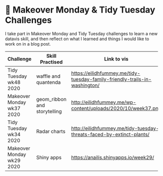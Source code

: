# 🎨 Makeover Monday & Tidy Tuesday Challenges

I take part in Makeover Monday and Tidy Tuesday challenges to learn a new datavis skill, and then reflect on what I learned and things I would like to work on in a blog post.

|  Challenge  |  Skill Practised  |  Link to vis  | Link to blog post |
|----|----|----|----|
| Tidy Tuesday wk48 2020 | waffle and quantenda | https://eilidhfummey.me/tidy-tuesday-family-friendly-trails-in-washington/
| Makeover Monday wk37 2020 | geom_ribbon and storytelling | http://eilidhfummey.me/wp-content/uploads/2020/10/week37.png | http://eilidhfummey.me/makeover-monday-the-gender-pay-gap-in-englands-schools/
| Tidy Tuesday wk34 2020 | Radar charts | http://eilidhfummey.me/tidy-tuesday-threats-faced-by-extinct-plants/ | http://eilidhfummey.me/tidy-tuesday-threats-faced-by-extinct-plants/
| Makeover Monday wk29 2020 | Shiny apps | https://anailis.shinyapps.io/week29/ | http://eilidhfummey.me/makeover-monday-religion-and-acceptance-of-homosexuality/
